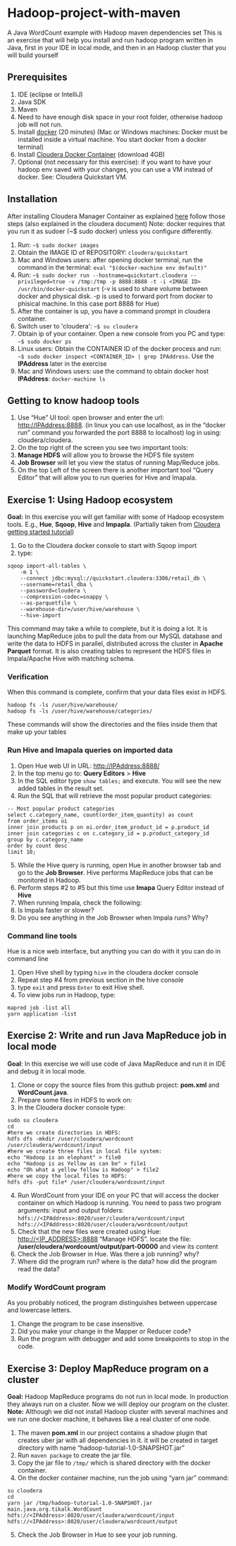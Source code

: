 # Hadoop-project-with-maven
A Java WordCount example with Hadoop maven dependencies set
This is an exercise that will help you install and run hadoop program written in Java, first in your IDE in local mode, and then in an Hadoop cluster that you will build yourself

## Prerequisites
1. IDE (eclipse or IntelliJ)
2. Java SDK
3. Maven
4. Need to have enough disk space in your root folder, otherwise hadoop job will not run.
5. Install [docker](https://docs.docker.com/engine/installation/) (20 minutes)
(Mac or Windows machines: Docker must be installed inside a virtual machine. You start docker from a docker terminal)
6. Install [Cloudera Docker Container](http://www.cloudera.com/content/www/en-us/documentation/enterprise/latest/topics/quickstart_docker_container.html) (download 4GB)
7. Optional (not necessary for this exercise): if you want to have your hadoop env saved with your changes, you can use a VM instead of docker. See: Cloudera Quickstart VM.

## Installation
After installing Cloudera Manager Container as explained [here](http://www.cloudera.com/content/www/en-us/documentation/enterprise/latest/topics/quickstart_docker_container.html) follow those steps (also explained in the cloudera document)
Note: docker requires that you run it as sudoer (~$ sudo docker) unless you configure differently.

1. Run: `~$ sudo docker images`
2. Obtain the IMAGE ID of REPOSITORY: `cloudera/quickstart`
3. Mac and Windows users: after opening docker terminal, run the command in the terminal: `eval "$(docker-machine env default)"`
4. Run: `~$ sudo docker run --hostname=quickstart.cloudera --privileged=true -v /tmp:/tmp -p 8888:8888 -t -i <IMAGE ID> /usr/bin/docker-quickstart`
(-v is used to share volume between docker and physical disk. -p is used to forward port from docker to phisical machine. In this case port 8888 for Hue)
5. After the container is up, you have a command prompt in cloudera container.
6. Switch user to 'cloudera': `~$ su cloudera`
7. Obtain ip of your container. Open a new console from you PC and type: `~$ sudo docker ps`
8. Linux users: Obtain the CONTAINER ID of the docker process and run: `~$ sudo docker inspect <CONTAINER_ID> | grep IPAddress`. Use the **IPAddress** later in the exercise
9. Mac and Windows users: use the command to obtain docker host **IPAddress**: `docker-machine ls`
 
## Getting to know hadoop tools

1. Use “Hue” UI tool: open browser and enter the url: [http://IPAddress:8888](). (in linux you can use localhost, as in the “docker run” command you forwarded the port 8888 to localhost) log in using: cloudera/cloudera.
2. On the top right of the screen you see two important tools: 
  1. **Manage HDFS** will allow you to browse the HDFS file system
  2. **Job Browser** will let you view the status of running Map/Reduce jobs.
3. On the top Left of the screen there is another important tool “Query Editor” that will allow you to run queries for Hive and Imapala.
 
## Exercise 1: Using Hadoop ecosystem
**Goal:** In this exercise you will get familiar with some of Hadoop ecosystem tools. E.g., **Hue**, **Sqoop**, **Hive** and **Impapla**.
(Partially taken from [Cloudera getting started tutorial](http://www.cloudera.com/developers/get-started-with-hadoop-tutorial.html))

1. Go to the Cloudera docker console to start with Sqoop import
2. type:
```
sqoop import-all-tables \
    -m 1 \
    --connect jdbc:mysql://quickstart.cloudera:3306/retail_db \
    --username=retail_dba \
    --password=cloudera \
    --compression-codec=snappy \
    --as-parquetfile \
    --warehouse-dir=/user/hive/warehouse \
    --hive-import
```
This command may take a while to complete, but it is doing a lot. It is launching MapReduce jobs to pull the data from our MySQL database and write the data to HDFS in parallel, distributed across the cluster in **Apache Parquet** format. 
It is also creating tables to represent the HDFS files in Impala/Apache Hive with matching schema.

### Verification
When this command is complete, confirm that your data files exist in HDFS.
```
hadoop fs -ls /user/hive/warehouse/
hadoop fs -ls /user/hive/warehouse/categories/
```
These commands will show the directories and the files inside them that make up your tables

### Run Hive and Imapala queries on imported data
1. Open Hue web UI in URL: [http://IPAddress:8888/]()
2. In the top menu go to: **Query Editors** > **Hive**
3. In the SQL editor type `show tables;` and execute. You will see the new added tables in the result set.
4. Run the SQL that will retrieve the most popular product categories:
```
-- Most popular product categories
select c.category_name, count(order_item_quantity) as count
from order_items oi
inner join products p on oi.order_item_product_id = p.product_id
inner join categories c on c.category_id = p.product_category_id
group by c.category_name
order by count desc
limit 10;
```
5. While the Hive query is running, open Hue in another browser tab and go to the **Job Browser**. Hive performs MapReduce jobs that can be monitored in Hadoop.
6. Perform steps #2 to #5 but this time use **Imapa** Query Editor instead of **Hive**
7. When running Impala, check the following:
 1. Is Impala faster or slower?
 2. Do you see anything in the Job Browser when Impala runs? Why?

### Command line tools
Hue is a nice web interface, but anything you can do with it you can do in command line

1. Open Hive shell by typing `hive` in the cloudera docker console
2. Repeat step #4 from previous section in the hive console
3. type `exit` and press `Enter` to exit Hive shell.
4. To view jobs run in Hadoop, type:

```
mapred job -list all 
yarn application -list
```
## Exercise 2: Write and run Java MapReduce job in local mode
**Goal**: In this exercise we will use code of Java MapReduce and run it in IDE and debug it in local mode.

1. Clone or copy the source files from this guthub project: **pom.xml** and **WordCount.java**.
2. Prepare some files in HDFS to work on:
3. In the Cloudera docker console type:

 ```
 sudo su cloudera
 cd
 #here we create directories in HDFS:
 hdfs dfs -mkdir /user/cloudera/wordcount /user/cloudera/wordcount/input
 #here we create three files in local file system:
 echo "Hadoop is an elephant" > file0
 echo "Hadoop is as Yellow as can be" > file1
 echo "Oh what a yellow fellow is Hadoop" > file2
 #here we copy the local files to HDFS:
 hdfs dfs -put file* /user/cloudera/wordcount/input
 ```
4. Run WordCount from your IDE on your PC that will access the docker container on which Hadoop is running. You need to pass two program arguments: input and output folders: `hdfs://<IPAddress>:8020/user/cloudera/wordcount/input hdfs://<IPAddress>:8020/user/cloudera/wordcount/output`
5. Check that the new files were created using Hue:  [http://<IP_ADDRESS>:8888]() “Manage HDFS”. locate the file: __/user/cloudera/wordcount/output/part-00000__ and view its content
6. Check the Job Browser in Hue. Was there a job running? why?
7. Where did the program run? where is the data? how did the program read the data?

### Modify WordCount program
As you probably noticed, the program distinguishes between uppercase and lowercase letters.

1. Change the program to be case insensitive.
2. Did you make your change in the Mapper or Reducer code?
3. Run the program with debugger and add some breakpoints to stop in the code.
 
## Exercise 3: Deploy MapReduce program on a cluster
**Goal:** Hadoop MapReduce programs do not run in local mode. In production they always run on a cluster. Now we will deploy our program on the cluster.
**Note:** Although we did not install Hadoop cluster with several machines and we run one docker machine, it behaves like a real cluster of one node.

1. The maven **pom.xml** in our project contains a shadow plugin that creates uber jar with all dependencies in it. it will be created in target directory with name “hadoop-tutorial-1.0-SNAPSHOT.jar” 
2. Run `maven package` to create the jar file.
3. Copy the jar file to `/tmp/` which is shared directory with the docker container. 
4. On the docker container machine, run the job using “yarn jar” command:

 ```
 su cloudera
 cd
 yarn jar /tmp/hadoop-tutorial-1.0-SNAPSHOT.jar main.java.org.tikalk.WordCount hdfs://<IPAddress>:8020/user/cloudera/wordcount/input hdfs://<IPAddress>:8020/user/cloudera/wordcount/output
 ```
5. Check the Job Browser in Hue to see your job running.
